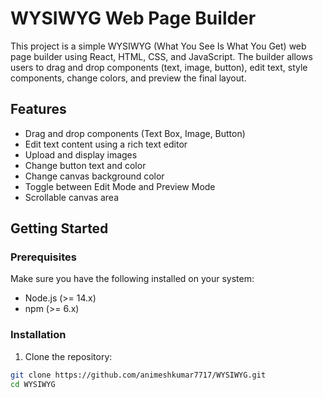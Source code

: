 # WYSIWYG Web Page Builder

This project is a simple WYSIWYG (What You See Is What You Get) web page builder using React, HTML, CSS, and JavaScript. The builder allows users to drag and drop components (text, image, button), edit text, style components, change colors, and preview the final layout.

## Features

- Drag and drop components (Text Box, Image, Button)
- Edit text content using a rich text editor
- Upload and display images
- Change button text and color
- Change canvas background color
- Toggle between Edit Mode and Preview Mode
- Scrollable canvas area

## Getting Started

### Prerequisites

Make sure you have the following installed on your system:

- Node.js (>= 14.x)
- npm (>= 6.x)

### Installation

1. Clone the repository:

```bash
git clone https://github.com/animeshkumar7717/WYSIWYG.git
cd WYSIWYG
